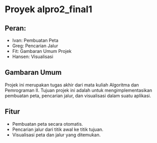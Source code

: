 # Proyek alpro2_final1

## Peran:
- Ivan: Pembuatan Peta
- Greg: Pencarian Jalur
- Fit: Gambaran Umum Projek
- Hansen: Visualisasi

## Gambaran Umum
Projek ini merupakan tugas akhir dari mata kuliah Algoritma dan Pemrograman II. Tujuan projek ini adalah untuk mengimplementasikan pembuatan peta, pencarian jalur, dan visualisasi dalam suatu aplikasi.

## Fitur
- Pembuatan peta secara otomatis.
- Pencarian jalur dari titik awal ke titik tujuan.
- Visualisasi peta dan jalur yang ditemukan.
